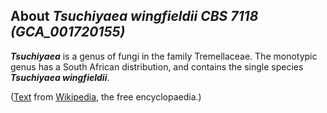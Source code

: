 About *Tsuchiyaea wingfieldii CBS 7118 (GCA\_001720155)* 
--------------------------------------------------------



***Tsuchiyaea*** is a genus of fungi in the family Tremellaceae. The
monotypic genus has a South African distribution, and contains the
single species ***Tsuchiyaea wingfieldii***.

([Text](http://en.wikipedia.org/wiki/Tsuchiyaea) from
[Wikipedia](http://en.wikipedia.org/), the free encyclopaedia.)
